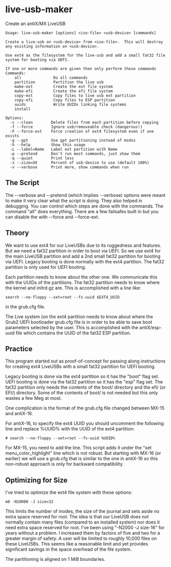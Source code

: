 # live-usb-maker
Create an antiX/MX LiveUSB
```
Usage: live-usb-maker [options] <iso-file> <usb-device> [commands]

Create a live-usb on <usb-device> from <iso-file>.  This will destroy
any existing information on <usb-device>.

Use ext4 as the filesystem for the live-usb and add a small fat32 file
system for booting via UEFI.

If one or more commands are given then only perform those commands
Commands:
    all              Do all commands
    partition        Partition the live usb
    make-ext         Create the ext file system
    make-efi         Create the efi file system
    copy-ext         Copy files to live usb ext partition
    copy-efi         Copy files to ESP partition
    uuids            Write UUIDs linking file systems
    install

Options:
  -c --clean        Delete files from each partition before copying
  -f --force        Ignore usb/removeable check (dangerous!)
  -F --force-ext    Force creation of ext4 filesystem even if one exists
  -g --gpt          Use gpt partitioning instead of msdos
  -h --help         Show this usage
  -L --label=Name   Label ext partition with Name
  -p --pretend      Don't run most commands, just show them
  -q --quiet        Print less
  -s --size=XX      Percent of usb-device to use (default 100%)
  -v --verbose      Print more, show commands when run
```

The Script
----------
The --verbose and --pretend (which implies --verbose) options were
meant to make it very clear what the script is doing.  They also
helped in debugging.  You can control which steps are done with
the commands.  The command "all" does everything.  There are a
few failsafes built in but you can disable the with --force and
--force-ext.

Theory
------
We want to use ext4 for our LiveUSBs due to its ruggedness and
features.  But we need a fat32 partition in order to boot via UEFI.
So we use ext4 for the main LiveUSB partition and add a 2nd small
fat32 partition for booting via UEFI.  Legacy booting is done
normally with the ext4 partition.  The fat32 partition is only
used for UEFI booting.

Each partition needs to know about the other one.  We communicate
this with the UUIDs of the partitions.  The fat32 partition needs
to know where the kernel and initrd.gz are.  This is accomplished
with a line like:
```
search --no-floppy --set=root --fs-uuid $EXT4_UUID
```
in the grub.cfg file.

The Live system (on the ext4 partition needs to know about where
the Grub2 UEFI bootloader grub.cfg file is in order to be able
to save boot parameters selected by the user.  This is accomplished
with the antiX/esp-uuid file which contains the UUID of the
fat32 ESP partition.


Practice
--------
This program started out as proof-of-concept for passing along
instructions for creating ext4 LiveUSBs with a small fat32 partition
for UEFI booting.

Legacy booting is done via the ext4 partition so it has the "boot"
flag set.  UEFI booting is done via the fat32 partition so it has the
"esp" flag set.  The fat32 partition only needs the contents of the
boot/ directory and the efi/ (or EFI/) directory.  Some of the
contents of boot/ is not needed but this only wastes a few Meg at
most.

One complication is the format of the grub.cfg file changed between
MX-15 and antiX-16.

For antiX-16, to specify the ext4 UUID you should uncomment the
following line and replace %UUID% with the UUID of the ext4
partition:
```
# search --no-floppy --set=root --fs-uuid %UUID%
```
For MX-15, you need to add the line.  This script adds it under the
"set menu_color_highlight" line which is not robust.  But starting
with MX-16 (or earlier) we will use a grub.cfg that is similar to the
one in antiX-16 so this non-robust approach is only for backward
compatibility.


Optimizing for Size
-------------------
I've tried to optimize the ext4 file system with these options:

```
m0 -N10000 -J size=32
```

This limits the number of inodes, the size of the journal and sets
aside no extra space reserved for root.  The idea is that our LiveUSB
does not normally contain many files (compared to an installed system)
nor does it need extra space reserved for root.  I've been using
"-N2000 -J size-16" for years without a problem.  I increased them by
factors of five and two for a greater margin of safety.  A user will
be limited to roughly 10,000 files on these LiveUSBs.  This seems like
a reasonable limit and yet provides significant savings in the
space overhead of the file system.

The partitioning is aligned on 1 MiB boundaries.
